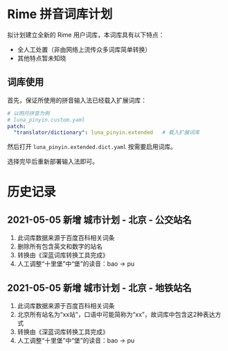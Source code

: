 # Rime 拼音词库计划

拟计划建立全新的 Rime 用户词库，本词库具有以下特点：

- 全人工处置（非由网络上流传众多词库简单转换）
- 其他特点暂未知晓

## 词库使用

首先，保证所使用的拼音输入法已经载入扩展词库：

``` yaml
# 以明月拼音为例
# luna_pinyin.custom.yaml
patch:
  "translator/dictionary": luna_pinyin.extended   # 载入扩展词库
```

然后打开 `luna_pinyin.extended.dict.yaml` 按需要启用词库。

选择完毕后重新部署输入法即可。

# 历史记录

## 2021-05-05 新增 城市计划 - 北京 - 公交站名

1. 此词库数据来源于百度百科相关词条
2. 删除所有包含英文和数字的站名
3. 转换由《深蓝词库转换工具完成》
4. 人工调整“十里堡”中“堡”的读音：bao -> pu

## 2021-05-05 新增 城市计划 - 北京 - 地铁站名

1. 此词库数据来源于百度百科相关词条
2. 北京所有站名为“xx站”，口语中可能简称为“xx”，故词库中包含这2种表达方式
3. 转换由《深蓝词库转换工具完成》
4. 人工调整“十里堡”中“堡”的读音：bao -> pu